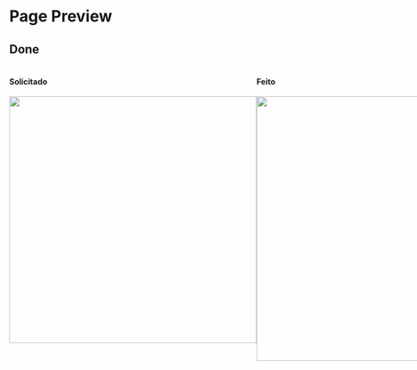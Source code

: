 # Page Preview
## Done
<div style="display: flex; justify-content:space-between;">
  <div style="display: flex; flex-direction: column;">
    <h4>Solicitado</h4>
    <img src="https://i.imgur.com/CdJEJEK.png" style="width: 444px;">
  </div>
  <div style="display: flex; flex-direction: column;">
    <h4>Feito</h4>
    <img src="https://i.imgur.com/AnhW1xx.png" style="width: 476px;">
  </div>
</div>
